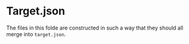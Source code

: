 # Target.json

The files in this folde are constructed in such a way that they should all
merge into `target.json`.
